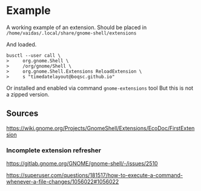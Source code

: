 # Example

A working example of an extension.
Should be placed in `/home/vaidas/.local/share/gnome-shell/extensions`

And loaded.
```
busctl --user call \
>     org.gnome.Shell \
>     /org/gnome/Shell \
>     org.gnome.Shell.Extensions ReloadExtension \
>     s "timedatelayout@boqsc.github.io"
```

Or installed and enabled via command `gnome-extensions` tool
But this is not a zipped version.


## Sources
https://wiki.gnome.org/Projects/GnomeShell/Extensions/EcoDoc/FirstExtension

### Incomplete extension refresher
https://gitlab.gnome.org/GNOME/gnome-shell/-/issues/2510

https://superuser.com/questions/181517/how-to-execute-a-command-whenever-a-file-changes/1056022#1056022
